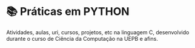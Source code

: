 
#  📚  **Práticas em PYTHON**


Atividades, aulas, uri, cursos, projetos, etc na linguagem C, desenvolvido durante o curso de Ciência da Computação na UEPB e afins.